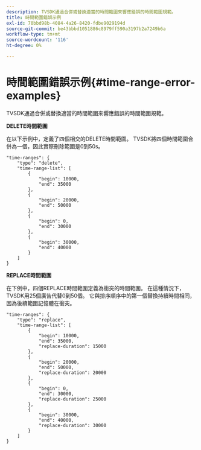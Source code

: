 ```yaml
---
description: TVSDK通過合併或替換適當的時間範圍來響應錯誤的時間範圍規範。
title: 時間範圍錯誤示例
exl-id: 70bbd98b-4084-4a26-8420-fdbe9029194d
source-git-commit: be43bbbd1051886c8979ff590a3197b2a7249b6a
workflow-type: tm+mt
source-wordcount: '116'
ht-degree: 0%

---
```


# 時間範圍錯誤示例{#time-range-error-examples}

TVSDK通過合併或替換適當的時間範圍來響應錯誤的時間範圍規範。

**DELETE時間範圍**

在以下示例中，定義了四個相交的DELETE時間範圍。 TVSDK將四個時間範圍合併為一個，因此實際刪除範圍是0到50s。

```
"time-ranges": {
    "type": "delete",
    "time-range-list": [
        {
            "begin": 10000,
            "end": 35000
        },
        {
            "begin": 20000,
            "end": 50000
        },
        {
            "begin": 0,
            "end": 30000
        },
        {
            "begin": 30000,
            "end": 40000
        }
    ]
}
```

**REPLACE時間範圍**

在下例中，四個REPLACE時間範圍定義為衝突的時間範圍。 在這種情況下，TVSDK用25個廣告代替0到50個。 它與排序順序中的第一個替換持續時間相同，因為後續範圍記憶體在衝突。

```
"time-ranges": {
    "type": "replace",
    "time-range-list": [
        {
            "begin": 10000,
            "end": 35000,
            "replace-duration": 15000
        },
        {
            "begin": 20000,
            "end": 50000,
            "replace-duration": 20000
        },
        {
            "begin": 0,
            "end": 30000,
            "replace-duration": 25000
        },
        {
            "begin": 30000,
            "end": 40000,
            "replace-duration": 30000
        }
    ]
}
```
